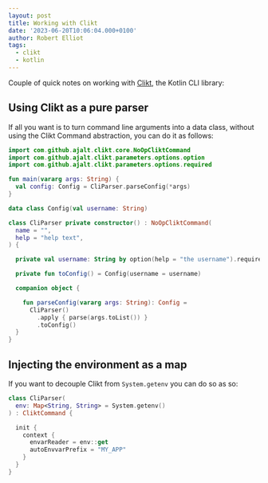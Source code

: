 ```yaml
---
layout: post
title: Working with Clikt
date: '2023-06-20T10:06:04.000+0100'
author: Robert Elliot
tags:
  - clikt
  - kotlin
---
```


Couple of quick notes on working with [Clikt](https://ajalt.github.io/clikt/),
the Kotlin CLI library: 

## Using Clikt as a pure parser

If all you want is to turn command line arguments into a data class, without
using the Clikt Command abstraction, you can do it as follows:

```kotlin
import com.github.ajalt.clikt.core.NoOpCliktCommand
import com.github.ajalt.clikt.parameters.options.option
import com.github.ajalt.clikt.parameters.options.required

fun main(vararg args: String) {
  val config: Config = CliParser.parseConfig(*args)
}

data class Config(val username: String)

class CliParser private constructor() : NoOpCliktCommand(
  name = "",
  help = "help text",
) {

  private val username: String by option(help = "the username").required()

  private fun toConfig() = Config(username = username)

  companion object {

    fun parseConfig(vararg args: String): Config =
      CliParser()
        .apply { parse(args.toList()) }
        .toConfig()
  }
}
```

## Injecting the environment as a map

If you want to decouple Clikt from `System.getenv` you can do so as so:

```kotlin
class CliParser(
  env: Map<String, String> = System.getenv()
) : CliktCommand {

  init {
    context {
      envarReader = env::get
      autoEnvvarPrefix = "MY_APP"
    }
  }
}
```
